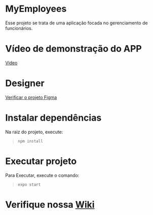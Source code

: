 # MyEmployees

Esse projeto se trata de uma aplicação focada no gerenciamento de funcionários.

# Vídeo de demonstração do APP
[Video](https://www.youtube.com/watch?v=XOPZDx1tn_E)

# Designer
[Verificar o projeto Figma](https://www.figma.com/proto/7H8soJtgWjsZ6hKsiehb2C/My-Employees?node-id=0%3A1&scaling=scale-down&page-id=0%3A1)

# Instalar dependências
Na raiz do projeto, execute:
> `npm install`

# Executar projeto
Para Executar, execute o comando:
> `expo start`

# Verifique nossa [Wiki](https://github.com/RodrigoElyel/seven-inc/wiki)


